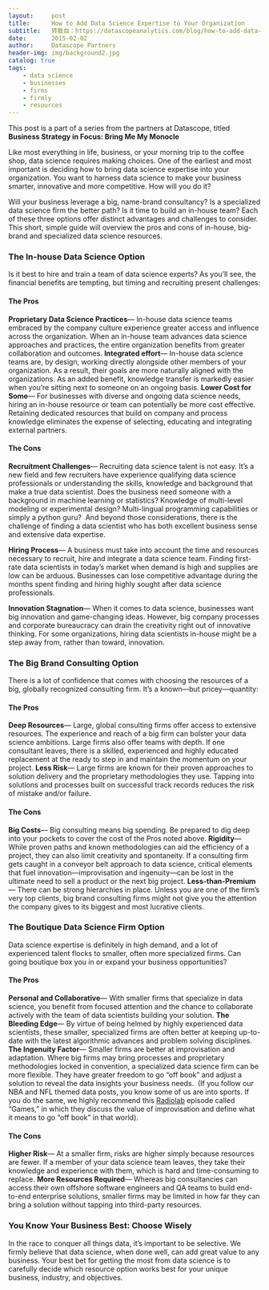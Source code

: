 ```yaml
---
layout:     post
title:      How to Add Data Science Expertise to Your Organization
subtitle:   转载自：https://datascopeanalytics.com/blog/how-to-add-data-science-expertise-to-your-organization/
date:       2015-02-02
author:     Datascope Partners
header-img: img/background2.jpg
catalog: true
tags:
    - data science
    - businesses
    - firms
    - firmly
    - resources
---
```



This post is a part of a series from the partners at Datascope, titled **Business Strategy in Focus: Bring Me My Monocle**


Like most everything in life, business, or your morning trip to the coffee
shop, data science requires making choices. One of the earliest and most
important is deciding how to bring data science expertise into your
organization. You want to harness data science to make your business smarter,
innovative and more competitive. How will you do it?

Will your business leverage a big, name-brand consultancy? Is a specialized
data science firm the better path? Is it time to build an in-house team? Each
of these three options offer distinct advantages and challenges to consider.
This short, simple guide will overview the pros and cons of in-house,
big-brand and specialized data science resources.  

### The In-house Data Science Option

Is it best to hire and train a team of data science experts? As
you’ll see, the financial benefits are tempting, but timing and
recruiting present challenges:

#### The Pros

**Proprietary Data Science Practices**— In-house data science teams
embraced by the company culture experience greater access and influence
across the organization. When an in-house team advances data science
approaches and practices, the entire organization benefits from greater
collaboration and outcomes.
**Integrated effort**— In-house data science teams are, by design,
working directly alongside other members of your organization. As a result,
their goals are more naturally aligned with the organizations. As an added
benefit, knowledge transfer is markedly easier when you’re sitting
next to someone on an ongoing basis.
**Lower Cost for Some**— For businesses with diverse and ongoing data
science needs, hiring an in-house resource or team can potentially be more
cost effective. Retaining dedicated resources that build on company and
process knowledge eliminates the expense of selecting, educating and
integrating external partners.

#### The Cons

**Recruitment Challenges**— Recruiting data science talent is not
easy. It’s a new field and few recruiters have experience qualifying
data science professionals or understanding the skills, knowledge and
background that make a true data scientist. Does the business need someone
with a background in machine learning or statistics? Knowledge of
multi-level modeling or experimental design? Multi-lingual programming
capabilities or simply a python guru?  And beyond those considerations,
there is the challenge of finding a data scientist who has both
excellent business sense and extensive data expertise.

**Hiring Process**— A business must take into account the time and
resources necessary to recruit, hire and integrate a data science team.
Finding first-rate data scientists in today’s market when demand is
high and supplies are low can be arduous. Businesses can lose competitive
advantage during the months spent finding and hiring highly sought after
data science professionals.

**Innovation Stagnation**— When it comes to data science, businesses
want big innovation and game-changing ideas. However, big company processes
and corporate bureaucracy can drain the creativity right out of innovative
thinking. For some organizations, hiring data scientists in-house might be a
step away from, rather than toward, innovation.

### The Big Brand Consulting Option

There is a lot of confidence that comes with choosing the resources of a
big, globally recognized consulting firm. It’s a known—but
pricey—quantity:

#### The Pros

**Deep Resources**— Large, global consulting firms offer access to
extensive resources. The experience and reach of a big firm can bolster your
data science ambitions. Large firms also offer teams with depth. If one
consultant leaves, there is a skilled, experienced and highly educated
replacement at the ready to step in and maintain the momentum on your
project.
**Less Risk**— Large firms are known for their proven approaches to
solution delivery and the proprietary methodologies they use. Tapping into
solutions and processes built on successful track records reduces the risk
of mistake and/or failure.

#### The Cons

**Big Costs**— Big consulting means big spending. Be prepared to dig
deep into your pockets to cover the cost of the Pros noted above.
**Rigidity**— While proven paths and known methodologies can aid the
efficiency of a project, they can also limit creativity and spontaneity. If
a consulting firm gets caught in a conveyor belt approach to data science,
critical elements that fuel innovation—improvisation and
ingenuity—can be lost in the ultimate need to sell a product or the
next big project.
**Less-than-Premium**— There can be strong hierarchies in place.
Unless you are one of the firm’s very top clients, big brand
consulting firms might not give you the attention the company gives to its
biggest and most lucrative clients.

### The Boutique Data Science Firm Option

Data science expertise is definitely in high demand, and a lot of
experienced talent flocks to smaller, often more specialized firms. Can going
boutique box you in or expand your business opportunities?
 

#### The Pros

**Personal and Collaborative**— With smaller firms that specialize in
data science, you benefit from focused attention and the chance to
collaborate actively with the team of data scientists building your
solution.
**The Bleeding Edge**— By virtue of being helmed by highly
experienced data scientists, these smaller, specialized firms are often
better at keeping up-to-date with the latest algorithmic advances and
problem solving disciplines.
**The Ingenuity Factor**— Smaller firms are better at improvisation
and adaptation. Where big firms may bring processes and proprietary
methodologies locked in convention, a specialized data science firm can be
more flexible. They have greater freedom to go “off book” and
adjust a solution to reveal the data insights your business needs.  (If
you follow our 
NBA and 
NFL themed data posts, you know some of us are into sports. If you
do the same, we highly recommend this [Radio](http://www.radiolab.org/story/153799-games)[l](http://www.radiolab.org/story/153799-games)[ab](http://www.radiolab.org/story/153799-games) episode called
“Games,” in which they discuss the value of improvisation and
define what it means to go “off book” in that world).

#### The Cons

**Higher Risk**— At a smaller firm, risks are higher simply because
resources are fewer. If a member of your data science team leaves, they take
their knowledge and experience with them, which is hard and time-consuming
to replace.
**More Resources Required**— Whereas big consultancies can access
their own offshore software engineers and QA teams to build end-to-end
enterprise solutions, smaller firms may be limited in how far they can bring
a solution without tapping into third-party resources.

### You Know Your Business Best: Choose Wisely

In the race to conquer all things data, it’s important to be
selective. We firmly believe that data science, when done well, can add great
value to any business. Your best bet for getting the most from data
science is to carefully decide which resource option works best for your
unique business, industry, and objectives.

